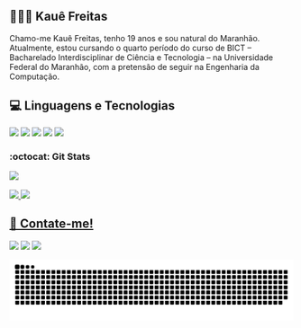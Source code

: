 ## 👨🏻‍💻​ Kauê Freitas
Chamo-me Kauê Freitas, tenho 19 anos e sou natural do Maranhão. Atualmente, estou cursando o quarto período do curso de BICT – Bacharelado Interdisciplinar de Ciência e Tecnologia – na Universidade Federal do Maranhão, com a pretensão de seguir na Engenharia da Computação.
##
    
<div>
  <h2>💻​ Linguagens e Tecnologias​</h2>
    <img height="32.5px" src="https://cdn.jsdelivr.net/gh/devicons/devicon@latest/icons/html5/html5-original.svg" />
    <img height="32.5px" src="https://cdn.jsdelivr.net/gh/devicons/devicon@latest/icons/css3/css3-original.svg" />
    <img height="30px" src="https://cdn.jsdelivr.net/gh/devicons/devicon@latest/icons/javascript/javascript-original.svg" />
    <img height="37.5px" src="https://cdn.jsdelivr.net/gh/devicons/devicon@latest/icons/python/python-original.svg" />
    <img height="36px" src="https://cdn.jsdelivr.net/gh/devicons/devicon@latest/icons/cplusplus/cplusplus-original.svg" />
</div>

### :octocat: Git Stats 
![](https://komarev.com/ghpvc/?username=Nersters)
<div>
    <a href="https://beacons.ai/Nersters">
    <img width="42%" src="https://github-readme-stats.vercel.app/api?username=nersters&show_icons=true&theme=dracula&include_all_commits-true&count_private=true"/> 
    <img height="50%" src="https://github-readme-stats.vercel.app/api/top-langs/?username=nersters&layout=compact&langs_count=16&theme=dracula"/>
</div>

<h2>📧​ Contate-me!</h2>
<div> 
  <a href="https://instagram.com/x_kauee" target="_blank"><img src="https://img.shields.io/badge/-Instagram-%23E4405F?style=for-the-badge&logo=instagram&logoColor=white" target="_blank"></a> 
  <a href = "emailto:kauefreitas019@gmail.com"><img src="https://img.shields.io/badge/-Gmail-%23333?style=for-the-badge&logo=gmail&logoColor=white" target="_blank"></a>
  <a href="https://www.linkedin.com/in/kau%C3%AA-freitas-715772349?utm_source=share&utm_campaign=share_via&utm_content=profile&utm_medium=android_app" target="_blank"><img src="https://img.shields.io/badge/-LinkedIn-%230077B5?style=for-the-badge&logo=linkedin&logoColor=white" target="_blank"></a> 
</div>

![snake gif](https://github.com/nersters/nersters/blob/output/github-snake-dark.svg)





